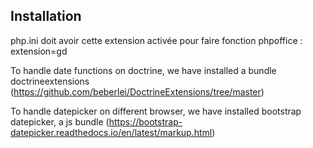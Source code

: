 Installation
------
php.ini doit avoir cette extension activée pour faire fonction phpoffice
: extension=gd

To handle date functions on doctrine, we have installed a bundle doctrineextensions (https://github.com/beberlei/DoctrineExtensions/tree/master)

To handle datepicker on different browser, we have installed bootstrap datepicker, a js bundle (https://bootstrap-datepicker.readthedocs.io/en/latest/markup.html)